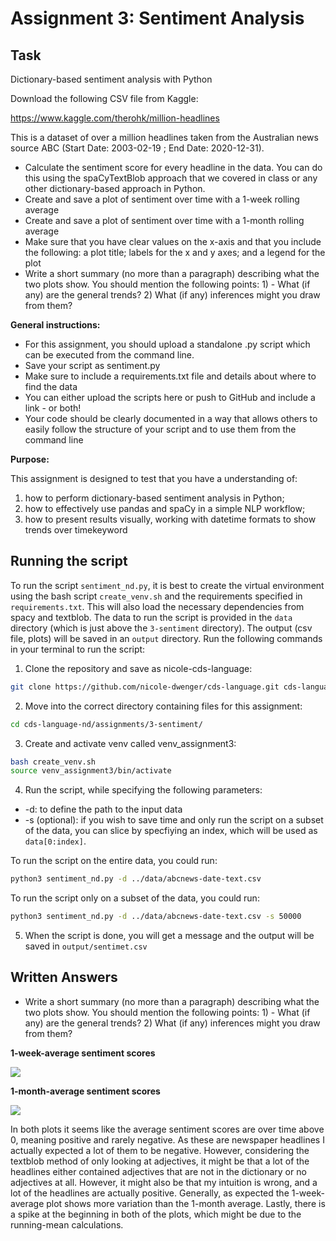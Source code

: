 # Assignment 3: Sentiment Analysis

## Task

Dictionary-based sentiment analysis with Python

Download the following CSV file from Kaggle:

https://www.kaggle.com/therohk/million-headlines

This is a dataset of over a million headlines taken from the Australian news source ABC (Start Date: 2003-02-19 ; End Date: 2020-12-31).

- Calculate the sentiment score for every headline in the data. You can do this using the spaCyTextBlob approach that we covered in class or any other dictionary-based approach in Python.
- Create and save a plot of sentiment over time with a 1-week rolling average
- Create and save a plot of sentiment over time with a 1-month rolling average
- Make sure that you have clear values on the x-axis and that you include the following: a plot title; labels for the x and y axes; and a legend for the plot
- Write a short summary (no more than a paragraph) describing what the two plots show. You should mention the following points: 1) - What (if any) are the general trends? 2) What (if any) inferences might you draw from them?

__General instructions:__

- For this assignment, you should upload a standalone .py script which can be executed from the command line.
- Save your script as sentiment.py
- Make sure to include a requirements.txt file and details about where to find the data
- You can either upload the scripts here or push to GitHub and include a link - or both!
- Your code should be clearly documented in a way that allows others to easily follow the structure of your script and to use them from the command line

__Purpose:__

This assignment is designed to test that you have a understanding of:
1. how to perform dictionary-based sentiment analysis in Python;
2. how to effectively use pandas and spaCy in a simple NLP workflow;
3. how to present results visually, working with datetime formats to show trends over timekeyword

## Running the script

To run the script `sentiment_nd.py`, it is best to create the virtual environment using the bash script `create_venv.sh` and the requirements specified in `requirements.txt`. This will also load the necessary dependencies from spacy and textblob. The data to run the script is provided in the `data` directory (which is just above the `3-sentiment` directory). The output (csv file, plots) will be saved in an `output` directory. Run the following commands in your terminal to run the script:

1. Clone the repository and save as nicole-cds-language: 

```bash
git clone https://github.com/nicole-dwenger/cds-language.git cds-language-nd
```

2. Move into the correct directory containing files for this assignment:

```bash
cd cds-language-nd/assignments/3-sentiment/
```

3. Create and activate venv called venv_assignment3:

```bash
bash create_venv.sh
source venv_assignment3/bin/activate
```

4. Run the script, while specifying the following parameters:

- -d: to define the path to the input data
- -s (optional): if you wish to save time and only run the script on a subset of the data, you can slice by specfiying an index, which will be used as `data[0:index]`. 

To run the script on the entire data, you could run: 

```bash
python3 sentiment_nd.py -d ../data/abcnews-date-text.csv
```

To run the script only on a subset of the data, you could run:


```bash
python3 sentiment_nd.py -d ../data/abcnews-date-text.csv -s 50000
```


5. When the script is done, you will get a message and the output will be saved in `output/sentimet.csv`


## Written Answers

- Write a short summary (no more than a paragraph) describing what the two plots show. You should mention the following points: 1) - What (if any) are the general trends? 2) What (if any) inferences might you draw from them?

__1-week-average sentiment scores__

![](https://github.com/nicole-dwenger/cds-language/blob/main/assignments/3-sentiment/output/1-week_sentiment.png)

__1-month-average sentiment scores__

![](https://github.com/nicole-dwenger/cds-language/blob/main/assignments/3-sentiment/output/1-week_sentiment.png?raw=true)


In both plots it seems like the average sentiment scores are over time above 0, meaning positive and rarely negative. As these are newspaper headlines I actually expected a lot of them to be negative. However, considering the textblob method of only looking at adjectives, it might be that a lot of the headlines either contained adjectives that are not in the dictionary or no adjectives at all. However, it might also be that my intuition is wrong, and a lot of the headlines are actually positive. Generally, as expected the 1-week-average plot shows more variation than the 1-month average. Lastly, there is a spike at the beginning in both of the plots, which might be due to the running-mean calculations. 
